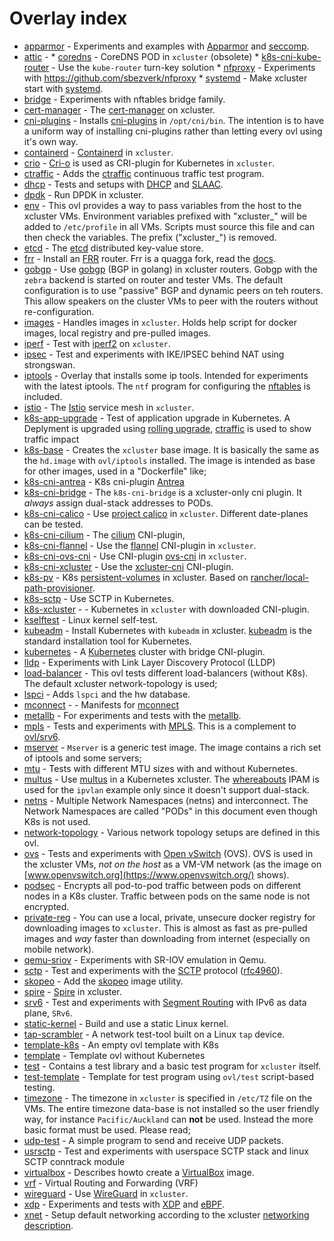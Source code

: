 # Overlay index

 * [apparmor](./apparmor/README.md) -  Experiments and examples with [Apparmor](https://apparmor.net/) and [seccomp](https://en.wikipedia.org/wiki/Seccomp). 
 * [attic](./attic/README.md) -   * [coredns](./coredns/README.md) -  CoreDNS POD in `xcluster` (obsolete)   * [k8s-cni-kube-router](./k8s-cni-kube-router/README.md) -  Use the `kube-router` turn-key solution   * [nfproxy](./nfproxy/README.md) -  Experiments with https://github.com/sbezverk/nfproxy   * [systemd](./systemd/README.md) -  Make xcluster start with [systemd](https://www.freedesktop.org/wiki/Software/systemd/).  
 * [bridge](./bridge/README.md) -  Experiments with nftables bridge family. 
 * [cert-manager](./cert-manager/README.md) -  The [cert-manager](https://github.com/jetstack/cert-manager) on xcluster. 
 * [cni-plugins](./cni-plugins/README.md) -  Installs [cni-plugins](https://github.com/containernetworking/plugins) in `/opt/cni/bin`. The intention is to have a uniform way of installing cni-plugins rather than letting every ovl using it's own way. 
 * [containerd](./containerd/README.md) -  [Containerd](https://containerd.io/) in `xcluster`. 
 * [crio](./crio/README.md) -  [Cri-o](https://github.com/cri-o/cri-o) is used as CRI-plugin for Kubernetes in `xcluster`. 
 * [ctraffic](./ctraffic/README.md) -  Adds the [ctraffic](https://github.com/Nordix/ctraffic) continuous traffic test program. 
 * [dhcp](./dhcp/README.md) -  Tests and setups with [DHCP](https://en.wikipedia.org/wiki/Dynamic_Host_Configuration_Protocol) and [SLAAC](https://en.wikipedia.org/wiki/IPv6#Stateless_address_autoconfiguration_(SLAAC)). 
 * [dpdk](./dpdk/README.md) -  Run DPDK in xcluster. 
 * [env](./env/README.md) -  This ovl provides a way to pass variables from the host to the xcluster VMs. Environment variables prefixed with "xcluster_" will be added to `/etc/profile` in all VMs. Scripts must source this file and can then check the variables. The prefix ("xcluster_") is removed. 
 * [etcd](./etcd/README.md) -  The [etcd](https://github.com/coreos/etcd) distributed key-value store. 
 * [frr](./frr/README.md) -  Install an [FRR](https://frrouting.org/) router. Frr is a quagga fork, read the [docs](http://docs.frrouting.org/en/latest/). 
 * [gobgp](./gobgp/README.md) -  Use [gobgp](https://github.com/osrg/gobgp) (BGP in golang) in xcluster routers. Gobgp with the `zebra` backend is started on router and tester VMs. The default configuration is to use "passive" BGP and dynamic peers on teh routers. This allow speakers on the cluster VMs to peer with the routers without re-configuration. 
 * [images](./images/README.md) -  Handles images in `xcluster`. Holds help script for docker images, local registry and pre-pulled images. 
 * [iperf](./iperf/README.md) -  Test with [iperf2](https://sourceforge.net/projects/iperf2/) on `xcluster`. 
 * [ipsec](./ipsec/README.md) -  Test and experiments with IKE/IPSEC behind NAT using strongswan. 
 * [iptools](./iptools/README.md) -  Overlay that installs some ip tools. Intended for experiments with the latest iptools. The `ntf` program for configuring the [nftables](https://netfilter.org/projects/nftables/index.html) is included. 
 * [istio](./istio/README.md) -  The [Istio](https://istio.io/) service mesh in `xcluster`. 
 * [k8s-app-upgrade](./k8s-app-upgrade/README.md) -  Test of application upgrade in Kubernetes. A Deplyment is upgraded using [rolling upgrade]( https://kubernetes.io/docs/concepts/workloads/controllers/deployment/#updating-a-deployment), [ctraffic]( https://github.com/Nordix/ctraffic) is used to show traffic impact 
 * [k8s-base](./k8s-base/README.md) -  Creates the `xcluster` base image. It is basically the same as the `hd.image` with `ovl/iptools` installed. The image is intended as base for other images, used in a "Dockerfile" like; 
 * [k8s-cni-antrea](./k8s-cni-antrea/README.md) -  K8s cni-plugin [Antrea](https://github.com/antrea-io/antrea) 
 * [k8s-cni-bridge](./k8s-cni-bridge/README.md) -  The `k8s-cni-bridge` is a xcluster-only cni plugin. It *always* assign dual-stack addresses to PODs. 
 * [k8s-cni-calico](./k8s-cni-calico/README.md) -  Use [project calico](https://www.projectcalico.org/) in `xcluster`. Different date-planes can be tested. 
 * [k8s-cni-cilium](./k8s-cni-cilium/README.md) -  The [cilium](https://github.com/cilium/cilium) CNI-plugin, 
 * [k8s-cni-flannel](./k8s-cni-flannel/README.md) -  Use the [flannel](https://github.com/flannel-io/flannel) CNI-plugin in `xcluster`. 
 * [k8s-cni-ovs-cni](./k8s-cni-ovs-cni/README.md) -  Use CNI-plugin [ovs-cni](https://github.com/k8snetworkplumbingwg/ovs-cni) in `xcluster`. 
 * [k8s-cni-xcluster](./k8s-cni-xcluster/README.md) -  Use the [xcluster-cni](https://github.com/Nordix/xcluster-cni) CNI-plugin. 
 * [k8s-pv](./k8s-pv/README.md) -  K8s [persistent-volumes](https://kubernetes.io/docs/concepts/storage/persistent-volumes/) in xcluster. Based on [rancher/local-path-provisioner](https://github.com/rancher/local-path-provisioner). 
 * [k8s-sctp](./k8s-sctp/README.md) -  Use SCTP in Kubernetes. 
 * [k8s-xcluster](./k8s-xcluster/README.md) -  - Kubernetes in `xcluster` with downloaded CNI-plugin. 
 * [kselftest](./kselftest/README.md) -  Linux kernel self-test. 
 * [kubeadm](./kubeadm/README.md) -  Install Kubernetes with `kubeadm` in xcluster. [kubeadm](https://github.com/kubernetes/kubeadm) is the standard installation tool for Kubernetes. 
 * [kubernetes](./kubernetes/README.md) -  A [Kubernetes](https://kubernetes.io/) cluster with bridge CNI-plugin. 
 * [lldp](./lldp/README.md) -  Experiments with Link Layer Discovery Protocol (LLDP) 
 * [load-balancer](./load-balancer/README.md) -  This ovl tests different load-balancers (without K8s). The default xcluster network-topology is used; 
 * [lspci](./lspci/README.md) -  Adds `lspci` and the hw database. 
 * [mconnect](./mconnect/README.md) -  - Manifests for [mconnect](https://github.com/Nordix/mconnect) 
 * [metallb](./metallb/README.md) -  For experiments and tests with the [metallb](https://github.com/danderson/metallb). 
 * [mpls](./mpls/README.md) -  Tests and experiments with [MPLS](https://en.wikipedia.org/wiki/Multiprotocol_Label_Switching). This is a complement to [ovl/srv6](https://github.com/Nordix/xcluster/tree/master/ovl/srv6). 
 * [mserver](./mserver/README.md) -  `Mserver` is a generic test image. The image contains a rich set of iptools and some servers; 
 * [mtu](./mtu/README.md) -  Tests with different MTU sizes with and without Kubernetes. 
 * [multus](./multus/README.md) -  Use [multus](https://github.com/k8snetworkplumbingwg/multus-cni) in a Kubernetes xcluster. The [whereabouts](https://github.com/k8snetworkplumbingwg/whereabouts) IPAM is used for the `ipvlan` example only since it doesn't support dual-stack. 
 * [netns](./netns/README.md) -  Multiple Network Namespaces (netns) and interconnect. The Network Namespaces are called "PODs" in this document even though K8s is not used. 
 * [network-topology](./network-topology/README.md) -  Various network topology setups are defined in this ovl. 
 * [ovs](./ovs/README.md) -  Tests and experiments with [Open vSwitch](https://www.openvswitch.org/) (OVS). OVS is used in the xcluster VMs, *not on the host* as a VM-VM network (as the image on [www.openvswitch.org](https://www.openvswitch.org/) shows). 
 * [podsec](./podsec/README.md) -  Encrypts all pod-to-pod traffic between pods on different nodes in a K8s cluster. Traffic between pods on the same node is not encrypted. 
 * [private-reg](./private-reg/README.md) -  You can use a local, private, unsecure docker registry for downloading images to `xcluster`. This is almost as fast as pre-pulled images and *way* faster than downloading from internet (especially on mobile network). 
 * [qemu-sriov](./qemu-sriov/README.md) -  Experiments with SR-IOV emulation in Qemu. 
 * [sctp](./sctp/README.md) -  Test and experiments with the [SCTP](https://en.wikipedia.org/wiki/Stream_Control_Transmission_Protocol) protocol ([rfc4960](https://datatracker.ietf.org/doc/html/rfc4960)). 
 * [skopeo](./skopeo/README.md) -  Add the [skopeo](https://github.com/containers/skopeo) image utility. 
 * [spire](./spire/README.md) -  [Spire](https://spiffe.io/docs/latest/spire-about/spire-concepts/) in xcluster. 
 * [srv6](./srv6/README.md) -  Test and experiments with [Segment Routing](https://en.wikipedia.org/wiki/Segment_routing) with IPv6 as data plane, `SRv6`. 
 * [static-kernel](./static-kernel/README.md) -  Build and use a static Linux kernel. 
 * [tap-scrambler](./tap-scrambler/README.md) -  A network test-tool built on a Linux `tap` device. 
 * [template-k8s](./template-k8s/README.md) -  An empty ovl template with K8s 
 * [template](./template/README.md) -  Template ovl without Kubernetes 
 * [test](./test/README.md) -  Contains a test library and a basic test program for `xcluster` itself. 
 * [test-template](./test-template/README.md) -  Template for test program using `ovl/test` script-based testing. 
 * [timezone](./timezone/README.md) -  The timezone in `xcluster` is specified in `/etc/TZ` file on the VMs. The entire timezone data-base is not installed so the user friendly way, for instance `Pacific/Auckland` can **not** be used. Instead the more basic format must be used. Please read; 
 * [udp-test](./udp-test/README.md) -  A simple program to send and receive UDP packets. 
 * [usrsctp](./usrsctp/README.md) -  Test and experiments with userspace SCTP stack and linux SCTP conntrack module 
 * [virtualbox](./virtualbox/README.md) -  Describes howto create a [VirtualBox](https://www.virtualbox.org/) image. 
 * [vrf](./vrf/README.md) -  Virtual Routing and Forwarding (VRF) 
 * [wireguard](./wireguard/README.md) -  Use [WireGuard](https://www.wireguard.com/) in `xcluster`. 
 * [xdp](./xdp/README.md) -  Experiments and tests with [XDP](https://en.wikipedia.org/wiki/Express_Data_Path) and [eBPF](https://ebpf.io/). 
 * [xnet](./xnet/README.md) -  Setup default networking according to the xcluster [networking description](../../doc/networking.md). 
